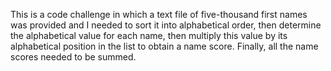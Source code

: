 This is a code challenge in which a text file of five-thousand first names was provided and I needed to sort
it into alphabetical order, then determine the alphabetical value for each name, then multiply this value by
its alphabetical position in the list to obtain a name score. Finally, all the name scores needed to be summed.
